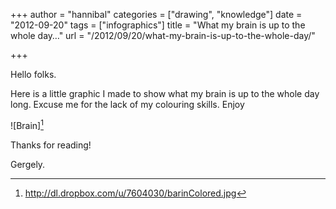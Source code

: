 +++
author = "hannibal"
categories = ["drawing", "knowledge"]
date = "2012-09-20"
tags = ["infographics"]
title = "What my brain is up to the whole day…"
url = "/2012/09/20/what-my-brain-is-up-to-the-whole-day/"

+++

Hello folks.

Here is a little graphic I made to show what my brain is up to the whole day long. Excuse me for the lack of my colouring skills. Enjoy

![Brain][^1]

Thanks for reading!

Gergely.

[^1]: http://dl.dropbox.com/u/7604030/barinColored.jpg